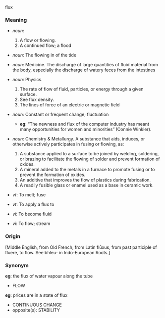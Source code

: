 flux
### Meaning
+ _noun_: 
   1. A flow or flowing.
   2. A continued flow; a flood
+ _noun_: The flowing in of the tide
+ _noun_: Medicine. The discharge of large quantities of fluid material from the body, especially the discharge of watery feces from the intestines
+ _noun_: Physics. 
   1. The rate of flow of fluid, particles, or energy through a given surface.
   2. See flux density.
   3. The lines of force of an electric or magnetic field
+ _noun_: Constant or frequent change; fluctuation
    + __eg__: “The newness and flux of the computer industry has meant many opportunities for women and minorities” (Connie Winkler).
+ _noun_: Chemistry & Metallurgy. A substance that aids, induces, or otherwise actively participates in fusing or flowing, as:
   1. A substance applied to a surface to be joined by welding, soldering, or brazing to facilitate the flowing of solder and prevent formation of oxides.
   2. A mineral added to the metals in a furnace to promote fusing or to prevent the formation of oxides.
   3. An additive that improves the flow of plastics during fabrication.
   4. A readily fusible glass or enamel used as a base in ceramic work.

+ _vt_: To melt; fuse
+ _vt_: To apply a flux to
+ _vi_: To become fluid
+ _vi_: To flow; stream

### Origin

[Middle English, from Old French, from Latin flūxus, from past participle of fluere, to flow. See bhleu- in Indo-European Roots.]

### Synonym

__eg__: the flux of water vapour along the tube

+ FLOW

__eg__: prices are in a state of flux

+ CONTINUOUS CHANGE
+ opposite(s): STABILITY


